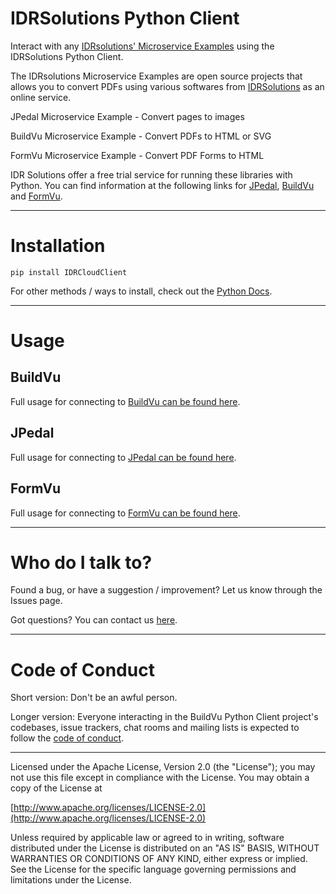 # IDRSolutions Python Client #

Interact with any [IDRsolutions' Microservice Examples](https://github.com/idrsolutions/) using the IDRSolutions Python Client.

The IDRsolutions Microservice Examples are open source projects that allows you to
convert PDFs using various softwares from [IDRSolutions](https://www.idrsolutions.com/) as an online service.

JPedal Microservice Example - Convert pages to images

BuildVu Microservice Example - Convert PDFs to HTML or SVG

FormVu Microservice Example - Convert PDF Forms to HTML

IDR Solutions offer a free trial service for running these libraries with Python. You can
find information at the following links for [JPedal](https://www.idrsolutions.com/jpedal/), [BuildVu](https://www.idrsolutions.com/buildvu/) and [FormVu](https://www.idrsolutions.com/formvu/).

-----

# Installation #

```
pip install IDRCloudClient
```
For other methods / ways to install, check out the [Python Docs](https://packaging.python.org/tutorials/installing-packages).

-----

# Usage #

## BuildVu #

Full usage for connecting to [BuildVu can be found here](https://support.idrsolutions.com/buildvu/tutorials/cloud/).

## JPedal #

Full usage for connecting to [JPedal can be found here](https://support.idrsolutions.com/jpedal/tutorials/cloud/).

## FormVu #

Full usage for connecting to [FormVu can be found here](https://support.idrsolutions.com/formvu/tutorials/cloud/).

-----

# Who do I talk to? #

Found a bug, or have a suggestion / improvement? Let us know through the Issues page.

Got questions? You can contact us [here](https://idrsolutions.my.site.com/s/request).

-----

# Code of Conduct #

Short version: Don't be an awful person.

Longer version: Everyone interacting in the BuildVu Python Client project's codebases, issue trackers, chat rooms and mailing lists is expected to follow the [code of conduct](CODE_OF_CONDUCT.md).

-----

Licensed under the Apache License, Version 2.0 (the "License");
you may not use this file except in compliance with the License.
You may obtain a copy of the License at

[http://www.apache.org/licenses/LICENSE-2.0](http://www.apache.org/licenses/LICENSE-2.0)

Unless required by applicable law or agreed to in writing, software
distributed under the License is distributed on an "AS IS" BASIS,
WITHOUT WARRANTIES OR CONDITIONS OF ANY KIND, either express or implied.
See the License for the specific language governing permissions and
limitations under the License.
